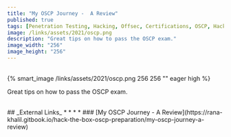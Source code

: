 ```yaml
---
title: "My OSCP Journey -  A Review"
published: true
tags: [Penetration Testing, Hacking, Offsec, Certifications, OSCP, Hack the Box]
image: /links/assets/2021/oscp.png
description: "Great tips on how to pass the OSCP exam."
image_width: "256"
image_height: "256"
---
```


<br>
{% smart_image /links/assets/2021/oscp.png 256 256 "" eager high %}
<br>

Great tips on how to pass the OSCP exam.

<br>
## _External Links_
* * *
* ### [My OSCP Journey - A Review](https://rana-khalil.gitbook.io/hack-the-box-oscp-preparation/my-oscp-journey-a-review)

